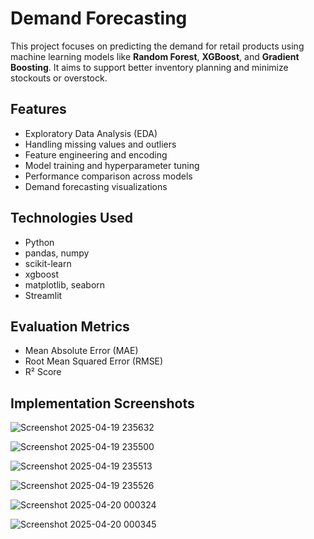 # Demand Forecasting

This project focuses on predicting the demand for retail products using machine learning models like **Random Forest**, **XGBoost**, and **Gradient Boosting**. It aims to support better inventory planning and minimize stockouts or overstock.

## Features

- Exploratory Data Analysis (EDA)
- Handling missing values and outliers
- Feature engineering and encoding
- Model training and hyperparameter tuning
- Performance comparison across models
- Demand forecasting visualizations

## Technologies Used

- Python
- pandas, numpy
- scikit-learn
- xgboost
- matplotlib, seaborn
- Streamlit

## Evaluation Metrics

- Mean Absolute Error (MAE)
- Root Mean Squared Error (RMSE)
- R² Score

## Implementation Screenshots

![Screenshot 2025-04-19 235632](https://github.com/user-attachments/assets/aab76db2-0615-4183-8e08-157831aa43db)

![Screenshot 2025-04-19 235500](https://github.com/user-attachments/assets/ff6a4286-e245-4d0c-8ace-ae66d7bc9037)

![Screenshot 2025-04-19 235513](https://github.com/user-attachments/assets/12c51fe1-eb27-417c-9c32-a2649d439bf9)

![Screenshot 2025-04-19 235526](https://github.com/user-attachments/assets/54345193-1a6d-476d-889d-05c2bfcd1864)

![Screenshot 2025-04-20 000324](https://github.com/user-attachments/assets/802a10d8-6091-4f90-8bf0-7b238f0f5fd8)

![Screenshot 2025-04-20 000345](https://github.com/user-attachments/assets/f7d241ee-6b1d-4a5f-8cde-9179fed5b8cd)
